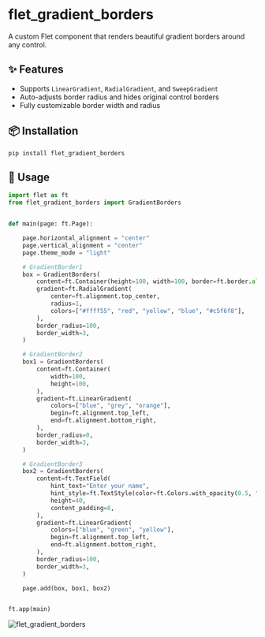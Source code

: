 # flet_gradient_borders
A custom Flet component that renders beautiful gradient borders around any control.

## ✨ Features

- Supports `LinearGradient`, `RadialGradient`, and `SweepGradient`
- Auto-adjusts border radius and hides original control borders
- Fully customizable border width and radius

## 📦 Installation

```pip install flet_gradient_borders```

## 🚀 Usage

```python
import flet as ft
from flet_gradient_borders import GradientBorders


def main(page: ft.Page):

    page.horizontal_alignment = "center"
    page.vertical_alignment = "center"
    page.theme_mode = "light"

    # GradientBorder1
    box = GradientBorders(
        content=ft.Container(height=100, width=100, border=ft.border.all(2, "yellow")),
        gradient=ft.RadialGradient(
            center=ft.alignment.top_center,
            radius=1,
            colors=["#ffff55", "red", "yellow", "blue", "#c5f6f8"],
        ),
        border_radius=100,
        border_width=3,
    )

    # GradientBorder2
    box1 = GradientBorders(
        content=ft.Container(
            width=100,
            height=100,
        ),
        gradient=ft.LinearGradient(
            colors=["blue", "grey", "orange"],
            begin=ft.alignment.top_left,
            end=ft.alignment.bottom_right,
        ),
        border_radius=0,
        border_width=3,
    )

    # GradientBorder3
    box2 = GradientBorders(
        content=ft.TextField(
            hint_text="Enter your name",
            hint_style=ft.TextStyle(color=ft.Colors.with_opacity(0.5, "black")),
            height=40,
            content_padding=8,
        ),
        gradient=ft.LinearGradient(
            colors=["blue", "green", "yellow"],
            begin=ft.alignment.top_left,
            end=ft.alignment.bottom_right,
        ),
        border_radius=100,
        border_width=3,
    )

    page.add(box, box1, box2)


ft.app(main)
```
![flet_gradient_borders](https://github.com/user-attachments/assets/6c2e32de-8326-430f-b92f-8fe7b904bf43)
